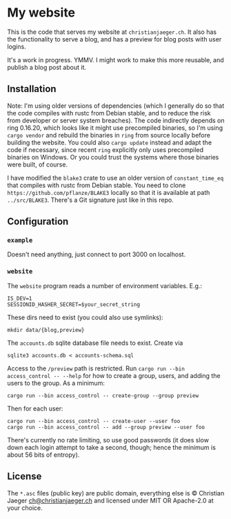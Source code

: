 # My website

This is the code that serves my website at `christianjaeger.ch`. It
also has the functionality to serve a blog, and has a preview for blog
posts with user logins.

It's a work in progress. YMMV. I might work to make this more
reusable, and publish a blog post about it.

## Installation

Note: I'm using older versions of dependencies (which I generally do
so that the code compiles with rustc from Debian stable, and to reduce
the risk from developer or server system breaches). The code
indirectly depends on ring 0.16.20, which looks like it might use
precompiled binaries, so I'm using `cargo vendor` and rebuild the
binaries in `ring` from source locally before building the
website. You could also `cargo update` instead and adapt the code if
necessary, since recent `ring` explicitly only uses precompiled
binaries on Windows. Or you could trust the systems where those
binaries were built, of course.

I have modified the `blake3` crate to use an older version of
`constant_time_eq` that compiles with rustc from Debian stable. You
need to clone `https://github.com/pflanze/BLAKE3` locally so that
it is available at path `../src/BLAKE3`. There's a Git signature just
like in this repo.

## Configuration

### `example`

Doesn't need anything, just connect to port 3000 on localhost.

### `website`

The `website` program reads a number of environment variables. E.g.:

    IS_DEV=1
    SESSIONID_HASHER_SECRET=$your_secret_string

These dirs need to exist (you could also use symlinks):

    mkdir data/{blog,preview}

The `accounts.db` sqlite database file needs to exist. Create via 

    sqlite3 accounts.db < accounts-schema.sql

Access to the `/preview` path is restricted. Run `cargo run --bin
access_control -- --help` for how to create a group, users, and adding
the users to the group. As a minimum:

    cargo run --bin access_control -- create-group --group preview

Then for each user:

    cargo run --bin access_control -- create-user --user foo
    cargo run --bin access_control -- add --group preview --user foo

There's currently no rate limiting, so use good passwords (it does
slow down each login attempt to take a second, though; hence the
minimum is about 56 bits of entropy).

## License

The `*.asc` files (public key) are public domain, everything else is ©
Christian Jaeger <ch@christianjaeger.ch> and licensed under MIT OR
Apache-2.0 at your choice.
